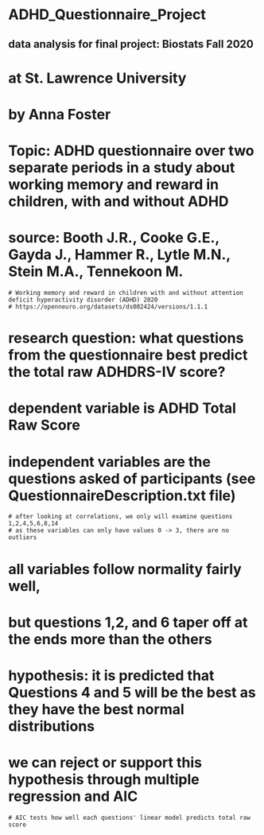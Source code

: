# ADHD_Questionnaire_Project

## data analysis for final project: Biostats Fall 2020 
# at St. Lawrence University
# by Anna Foster
# Topic: ADHD questionnaire over two separate periods in a study about working memory and reward in children, with and without ADHD
  # source: Booth J.R., Cooke G.E., Gayda J., Hammer R., Lytle M.N., Stein M.A., Tennekoon M. 
    # Working memory and reward in children with and without attention deficit hyperactivity disorder (ADHD) 2020
    # https://openneuro.org/datasets/ds002424/versions/1.1.1

# research question: what questions from the questionnaire best predict the total raw ADHDRS-IV score?
  # dependent variable is ADHD Total Raw Score
  # independent variables are the questions asked of participants (see QuestionnaireDescription.txt file)
    # after looking at correlations, we only will examine questions 1,2,4,5,6,8,14
    # as these variables can only have values 0 -> 3, there are no outliers
# all variables follow normality fairly well, 
  # but questions 1,2, and 6 taper off at the ends more than the others

# hypothesis: it is predicted that Questions 4 and 5 will be the best as they have the best normal distributions
  # we can reject or support this hypothesis through multiple regression and AIC
    # AIC tests how well each questions' linear model predicts total raw score

